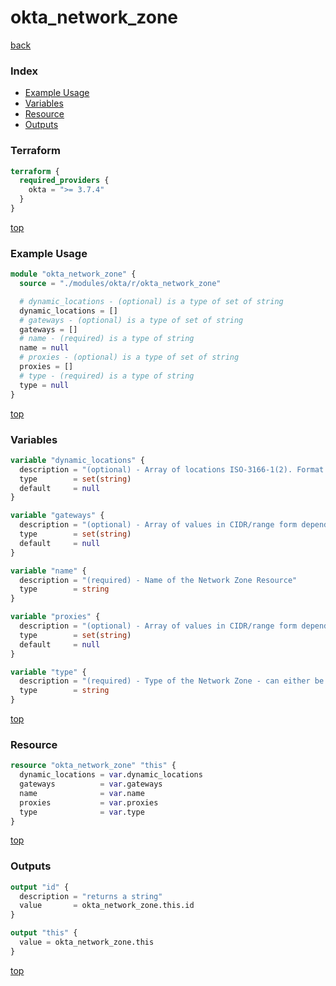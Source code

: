 # okta_network_zone

[back](../okta.md)

### Index

- [Example Usage](#example-usage)
- [Variables](#variables)
- [Resource](#resource)
- [Outputs](#outputs)

### Terraform

```terraform
terraform {
  required_providers {
    okta = ">= 3.7.4"
  }
}
```

[top](#index)

### Example Usage

```terraform
module "okta_network_zone" {
  source = "./modules/okta/r/okta_network_zone"

  # dynamic_locations - (optional) is a type of set of string
  dynamic_locations = []
  # gateways - (optional) is a type of set of string
  gateways = []
  # name - (required) is a type of string
  name = null
  # proxies - (optional) is a type of set of string
  proxies = []
  # type - (required) is a type of string
  type = null
}
```

[top](#index)

### Variables

```terraform
variable "dynamic_locations" {
  description = "(optional) - Array of locations ISO-3166-1(2). Format code: countryCode OR countryCode-regionCode"
  type        = set(string)
  default     = null
}

variable "gateways" {
  description = "(optional) - Array of values in CIDR/range form depending on the way it's been declared (i.e. CIDR will contain /suffix). Please check API docs for examples"
  type        = set(string)
  default     = null
}

variable "name" {
  description = "(required) - Name of the Network Zone Resource"
  type        = string
}

variable "proxies" {
  description = "(optional) - Array of values in CIDR/range form depending on the way it's been declared (i.e. CIDR will contain /suffix). Please check API docs for examples"
  type        = set(string)
  default     = null
}

variable "type" {
  description = "(required) - Type of the Network Zone - can either be IP or DYNAMIC only"
  type        = string
}
```

[top](#index)

### Resource

```terraform
resource "okta_network_zone" "this" {
  dynamic_locations = var.dynamic_locations
  gateways          = var.gateways
  name              = var.name
  proxies           = var.proxies
  type              = var.type
}
```

[top](#index)

### Outputs

```terraform
output "id" {
  description = "returns a string"
  value       = okta_network_zone.this.id
}

output "this" {
  value = okta_network_zone.this
}
```

[top](#index)